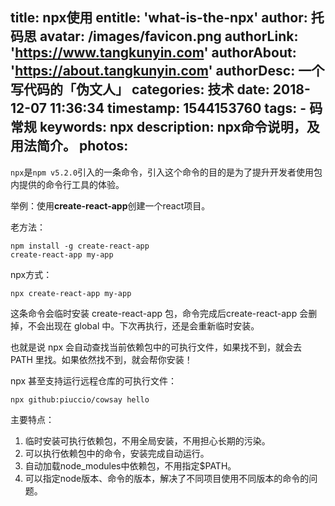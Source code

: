 title: npx使用
entitle: 'what-is-the-npx'
author: 托码思
avatar: /images/favicon.png
authorLink: 'https://www.tangkunyin.com'
authorAbout: 'https://about.tangkunyin.com'
authorDesc: 一个写代码的「伪文人」
categories: 技术
date: 2018-12-07 11:36:34
timestamp: 1544153760
tags: 
    - 码常规
keywords: npx
description: npx命令说明，及用法简介。
photos:
---

`npx`是`npm v5.2.0`引入的一条命令，引入这个命令的目的是为了提升开发者使用包内提供的命令行工具的体验。


举例：使用**create-react-app**创建一个react项目。

老方法：
```
npm install -g create-react-app
create-react-app my-app
```

npx方式：
```
npx create-react-app my-app
```

这条命令会临时安装 create-react-app 包，命令完成后create-react-app 会删掉，不会出现在 global 中。下次再执行，还是会重新临时安装。

也就是说 npx 会自动查找当前依赖包中的可执行文件，如果找不到，就会去 PATH 里找。如果依然找不到，就会帮你安装！

npx 甚至支持运行远程仓库的可执行文件：
```
npx github:piuccio/cowsay hello
```

主要特点：

1. 临时安装可执行依赖包，不用全局安装，不用担心长期的污染。
2. 可以执行依赖包中的命令，安装完成自动运行。
3. 自动加载node_modules中依赖包，不用指定$PATH。
4. 可以指定node版本、命令的版本，解决了不同项目使用不同版本的命令的问题。


